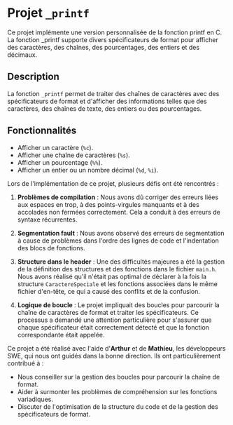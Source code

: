 # Projet `_printf` 

Ce projet implémente une version personnalisée de la fonction printf en C. La fonction _printf supporte divers spécificateurs de format pour afficher des caractères, des chaînes, des pourcentages, des entiers et des décimaux.

## Description

La fonction `_printf` permet de traiter des chaînes de caractères avec des spécificateurs de format et d'afficher des informations telles que des caractères, des chaînes de texte, des entiers ou des pourcentages.

## Fonctionnalités

- Afficher un caractère (`%c`).
- Afficher une chaîne de caractères (`%s`).
- Afficher un pourcentage (`%%`).
- Afficher un entier ou un nombre décimal (`%d`, `%i`).

Lors de l'implémentation de ce projet, plusieurs défis ont été rencontrés :

1. **Problèmes de compilation** : Nous avons dû corriger des erreurs liées aux espaces en trop, à des points-virgules manquants et à des accolades non fermées correctement. Cela a conduit à des erreurs de syntaxe récurrentes.
   
2. **Segmentation fault** : Nous avons observé des erreurs de segmentation à cause de problèmes dans l'ordre des lignes de code et l'indentation des blocs de fonctions.

3. **Structure dans le header** : Une des difficultés majeures a été la gestion de la définition des structures et des fonctions dans le fichier `main.h`. Nous avons réalisé qu'il n'était pas optimal de déclarer à la fois la structure `CaractereSpeciale` et les fonctions associées dans le même fichier d'en-tête, ce qui a causé des conflits et de la confusion.

4. **Logique de boucle** : Le projet impliquait des boucles pour parcourir la chaîne de caractères de format et traiter les spécificateurs. Ce processus a demandé une attention particulière pour s'assurer que chaque spécificateur était correctement détecté et que la fonction correspondante était appelée.

Ce projet a été réalisé avec l'aide d'**Arthur** et de **Mathieu**, les développeurs SWE, qui nous ont guidés dans la bonne direction. Ils ont particulièrement contribué à :

- Nous conseiller sur la gestion des boucles pour parcourir la chaîne de format.
- Aider à surmonter les problèmes de compréhension sur les fonctions variadiques.
- Discuter de l'optimisation de la structure du code et de la gestion des spécificateurs de format.
